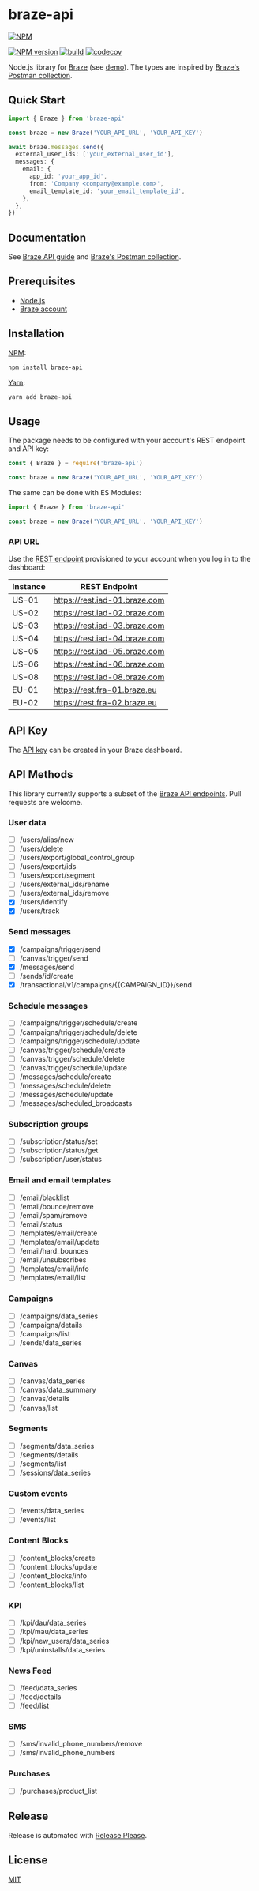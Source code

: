 # braze-api

[![NPM](https://nodei.co/npm/braze-api.png)](https://nodei.co/npm/braze-api/)

[![NPM version](https://img.shields.io/npm/v/braze-api.svg)](https://www.npmjs.com/package/braze-api)
[![build](https://github.com/remarkablemark/braze-api/actions/workflows/build.yml/badge.svg)](https://github.com/remarkablemark/braze-api/actions/workflows/build.yml)
[![codecov](https://codecov.io/gh/remarkablemark/braze-api/branch/master/graph/badge.svg?token=QHPI1I0XI3)](https://codecov.io/gh/remarkablemark/braze-api)

Node.js library for [Braze](https://www.braze.com/) (see [demo](https://replit.com/@remarkablemark/braze-api)). The types are inspired by [Braze's Postman collection](https://documenter.getpostman.com/view/4689407/SVYrsdsG).

## Quick Start

```ts
import { Braze } from 'braze-api'

const braze = new Braze('YOUR_API_URL', 'YOUR_API_KEY')

await braze.messages.send({
  external_user_ids: ['your_external_user_id'],
  messages: {
    email: {
      app_id: 'your_app_id',
      from: 'Company <company@example.com>',
      email_template_id: 'your_email_template_id',
    },
  },
})
```

## Documentation

See [Braze API guide](https://www.braze.com/docs/api/basics/) and [Braze's Postman collection](https://documenter.getpostman.com/view/4689407/SVYrsdsG).

## Prerequisites

- [Node.js](https://nodejs.org/)
- [Braze account](https://www.braze.com/get-started)

## Installation

[NPM](https://www.npmjs.com/package/braze-api):

```sh
npm install braze-api
```

[Yarn](https://yarnpkg.com/package/braze-api):

```sh
yarn add braze-api
```

## Usage

The package needs to be configured with your account's REST endpoint and API key:

```ts
const { Braze } = require('braze-api')

const braze = new Braze('YOUR_API_URL', 'YOUR_API_KEY')
```

The same can be done with ES Modules:

```ts
import { Braze } from 'braze-api'

const braze = new Braze('YOUR_API_URL', 'YOUR_API_KEY')
```

### API URL

Use the [REST endpoint](https://www.braze.com/docs/api/basics/#endpoints) provisioned to your account when you log in to the dashboard:

| Instance | REST Endpoint                 |
| -------- | ----------------------------- |
| US-01    | https://rest.iad-01.braze.com |
| US-02    | https://rest.iad-02.braze.com |
| US-03    | https://rest.iad-03.braze.com |
| US-04    | https://rest.iad-04.braze.com |
| US-05    | https://rest.iad-05.braze.com |
| US-06    | https://rest.iad-06.braze.com |
| US-08    | https://rest.iad-08.braze.com |
| EU-01    | https://rest.fra-01.braze.eu  |
| EU-02    | https://rest.fra-02.braze.eu  |

## API Key

The [API key](https://www.braze.com/docs/api/basics/#app-group-rest-api-keys) can be created in your Braze dashboard.

## API Methods

This library currently supports a subset of the [Braze API endpoints](https://www.braze.com/docs/api/endpoints/). Pull requests are welcome.

### User data

- [ ] /users/alias/new
- [ ] /users/delete
- [ ] /users/export/global_control_group
- [ ] /users/export/ids
- [ ] /users/export/segment
- [ ] /users/external_ids/rename
- [ ] /users/external_ids/remove
- [x] /users/identify
- [x] /users/track

### Send messages

- [x] /campaigns/trigger/send
- [ ] /canvas/trigger/send
- [x] /messages/send
- [ ] /sends/id/create
- [x] /transactional/v1/campaigns/{{CAMPAIGN_ID}}/send

### Schedule messages

- [ ] /campaigns/trigger/schedule/create
- [ ] /campaigns/trigger/schedule/delete
- [ ] /campaigns/trigger/schedule/update
- [ ] /canvas/trigger/schedule/create
- [ ] /canvas/trigger/schedule/delete
- [ ] /canvas/trigger/schedule/update
- [ ] /messages/schedule/create
- [ ] /messages/schedule/delete
- [ ] /messages/schedule/update
- [ ] /messages/scheduled_broadcasts

### Subscription groups

- [ ] /subscription/status/set
- [ ] /subscription/status/get
- [ ] /subscription/user/status

### Email and email templates

- [ ] /email/blacklist
- [ ] /email/bounce/remove
- [ ] /email/spam/remove
- [ ] /email/status
- [ ] /templates/email/create
- [ ] /templates/email/update
- [ ] /email/hard_bounces
- [ ] /email/unsubscribes
- [ ] /templates/email/info
- [ ] /templates/email/list

### Campaigns

- [ ] /campaigns/data_series
- [ ] /campaigns/details
- [ ] /campaigns/list
- [ ] /sends/data_series

### Canvas

- [ ] /canvas/data_series
- [ ] /canvas/data_summary
- [ ] /canvas/details
- [ ] /canvas/list

### Segments

- [ ] /segments/data_series
- [ ] /segments/details
- [ ] /segments/list
- [ ] /sessions/data_series

### Custom events

- [ ] /events/data_series
- [ ] /events/list

### Content Blocks

- [ ] /content_blocks/create
- [ ] /content_blocks/update
- [ ] /content_blocks/info
- [ ] /content_blocks/list

### KPI

- [ ] /kpi/dau/data_series
- [ ] /kpi/mau/data_series
- [ ] /kpi/new_users/data_series
- [ ] /kpi/uninstalls/data_series

### News Feed

- [ ] /feed/data_series
- [ ] /feed/details
- [ ] /feed/list

### SMS

- [ ] /sms/invalid_phone_numbers/remove
- [ ] /sms/invalid_phone_numbers

### Purchases

- [ ] /purchases/product_list

## Release

Release is automated with [Release Please](https://github.com/googleapis/release-please).

## License

[MIT](https://github.com/remarkablemark/braze-api/blob/master/LICENSE)
